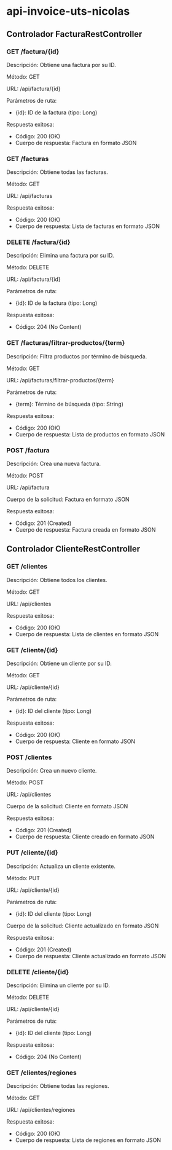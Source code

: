 # api-invoice-uts-nicolas

## Controlador FacturaRestController

### GET /factura/{id}

Descripción: Obtiene una factura por su ID.

Método: GET

URL: /api/factura/{id}

Parámetros de ruta:
- {id}: ID de la factura (tipo: Long)

Respuesta exitosa:
- Código: 200 (OK)
- Cuerpo de respuesta: Factura en formato JSON

### GET /facturas

Descripción: Obtiene todas las facturas.

Método: GET

URL: /api/facturas

Respuesta exitosa:
- Código: 200 (OK)
- Cuerpo de respuesta: Lista de facturas en formato JSON

### DELETE /factura/{id}

Descripción: Elimina una factura por su ID.

Método: DELETE

URL: /api/factura/{id}

Parámetros de ruta:
- {id}: ID de la factura (tipo: Long)

Respuesta exitosa:
- Código: 204 (No Content)

### GET /facturas/filtrar-productos/{term}

Descripción: Filtra productos por término de búsqueda.

Método: GET

URL: /api/facturas/filtrar-productos/{term}

Parámetros de ruta:
- {term}: Término de búsqueda (tipo: String)

Respuesta exitosa:
- Código: 200 (OK)
- Cuerpo de respuesta: Lista de productos en formato JSON

### POST /factura

Descripción: Crea una nueva factura.

Método: POST

URL: /api/factura

Cuerpo de la solicitud: Factura en formato JSON

Respuesta exitosa:
- Código: 201 (Created)
- Cuerpo de respuesta: Factura creada en formato JSON

## Controlador ClienteRestController

### GET /clientes

Descripción: Obtiene todos los clientes.

Método: GET

URL: /api/clientes

Respuesta exitosa:
- Código: 200 (OK)
- Cuerpo de respuesta: Lista de clientes en formato JSON

### GET /cliente/{id}

Descripción: Obtiene un cliente por su ID.

Método: GET

URL: /api/cliente/{id}

Parámetros de ruta:
- {id}: ID del cliente (tipo: Long)

Respuesta exitosa:
- Código: 200 (OK)
- Cuerpo de respuesta: Cliente en formato JSON

### POST /clientes

Descripción: Crea un nuevo cliente.

Método: POST

URL: /api/clientes

Cuerpo de la solicitud: Cliente en formato JSON

Respuesta exitosa:
- Código: 201 (Created)
- Cuerpo de respuesta: Cliente creado en formato JSON

### PUT /cliente/{id}

Descripción: Actualiza un cliente existente.

Método: PUT

URL: /api/cliente/{id}

Parámetros de ruta:
- {id}: ID del cliente (tipo: Long)

Cuerpo de la solicitud: Cliente actualizado en formato JSON

Respuesta exitosa:
- Código: 201 (Created)
- Cuerpo de respuesta: Cliente actualizado en formato JSON

### DELETE /cliente/{id}

Descripción: Elimina un cliente por su ID.

Método: DELETE

URL: /api/cliente/{id}

Parámetros de ruta:
- {id}: ID del cliente (tipo: Long)

Respuesta exitosa:
- Código: 204 (No Content)

### GET /clientes/regiones

Descripción: Obtiene todas las regiones.

Método: GET

URL: /api/clientes/regiones

Respuesta exitosa:
- Código: 200 (OK)
- Cuerpo de respuesta: Lista de regiones en formato JSON
